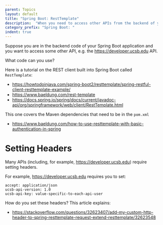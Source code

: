 ```yaml
---
parent: Topics
layout: default
title: "Spring Boot: RestTemplate"
description:  "When you need to access other APIs from the backend of your Spring Boot Application"
category_prefix: "Spring Boot: "
indent: true
---
```


Suppose you are in the backend code of your Spring Boot application and you want to access some other API, e.g. the <https://developer.ucsb.edu> API.

What code can you use?

Here is a tutorial on the REST client built into Spring Boot called `RestTemplate`:

* <https://howtodoinjava.com/spring-boot2/resttemplate/spring-restful-client-resttemplate-example/>
* <https://www.baeldung.com/rest-template>
* <https://docs.spring.io/spring/docs/current/javadoc-api/org/springframework/web/client/RestTemplate.html>

This one covers the Maven dependencies that need to be in the `pom.xml`

* <https://www.baeldung.com/how-to-use-resttemplate-with-basic-authentication-in-spring>

# Setting Headers 

Many APIs (including, for example, <https://developer.ucsb.edu>) require setting headers.

For example, <https://developer.ucsb.edu> requires you to set: 

```
accept: application/json
ucsb-api-version: 1.0
ucsb-api-key: value-specific-to-each-api-user
```

How do you set these headers?  This article explains:

* <https://stackoverflow.com/questions/32623407/add-my-custom-http-header-to-spring-resttemplate-request-extend-resttemplate/32623548>
